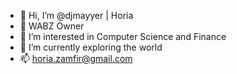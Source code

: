 - 👋 Hi, I’m @djmayyer | Horia
- 🐝 WABZ Owner
- 👀 I’m interested in Computer Science and Finance
- 🌱 I’m currently exploring the world
- 📫 horia.zamfir@gmail.com

<!---
djmayyer/djmayyer is a ✨ special ✨ repository because its `README.md` 
---!>
